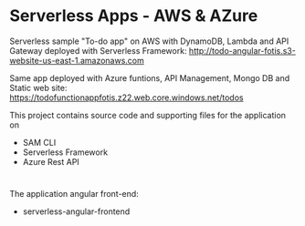 # Serverless Apps - AWS & AZure

Serverless sample "To-do app" on AWS with DynamoDB, Lambda and API Gateway deployed with Serverless Framework: 
http://todo-angular-fotis.s3-website-us-east-1.amazonaws.com

Same app deployed with Azure funtions, API Management, Mongo DB and Static web site:
https://todofunctionappfotis.z22.web.core.windows.net/todos

This project contains source code and supporting files for the application on
- SAM CLI
- Serverless Framework
- Azure Rest API
#
The application angular front-end:
- serverless-angular-frontend
